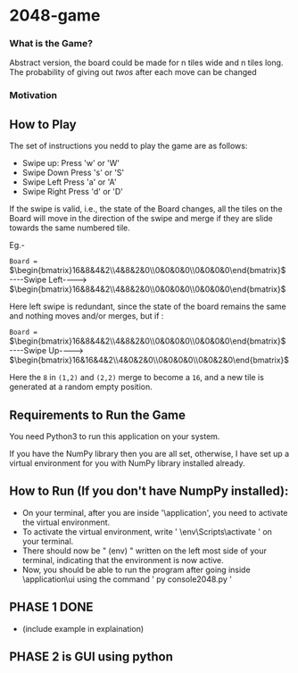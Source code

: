# 2048-game
### What is the Game?
Abstract version, the board could be made for n tiles wide and n tiles long.
The probability of giving out *twos* after each move can be changed
### Motivation


## How to Play
The set of instructions you nedd to play the game are as follows:
- Swipe up: Press 'w' or 'W'
- Swipe Down Press 's' or 'S'
- Swipe Left Press 'a' or 'A'
- Swipe Right Press 'd' or 'D'

If the swipe is valid, i.e., the state of the Board changes, all the tiles on the Board will move in the direction of the swipe and merge if they are slide towards the same numbered tile.

Eg.-

 `Board = ` $\begin{bmatrix}16&8&4&2\\4&8&2&0\\0&0&0&0\\0&0&0&0\end{bmatrix}$ ----Swipe Left----> $\begin{bmatrix}16&8&4&2\\4&8&2&0\\0&0&0&0\\0&0&0&0\end{bmatrix}$

Here left swipe is redundant, since the state of the board remains the same and nothing moves and/or merges, but if :

`Board = ` $\begin{bmatrix}16&8&4&2\\4&8&2&0\\0&0&0&0\\0&0&0&0\end{bmatrix}$ ----Swipe Up----> $\begin{bmatrix}16&16&4&2\\4&0&2&0\\0&0&0&0\\0&0&2&0\end{bmatrix}$

Here the `8` in `(1,2)` and `(2,2)` merge to become a `16`, and a new tile is generated at a random empty position.

                    
## Requirements to Run the Game
You need Python3 to run this application on your system.

If you have the NumPy library then you are all set, otherwise, I have set up a virtual environment for you with NumPy library installed already.

## How to Run (If you don't have NumpPy installed): 
- On your terminal, after you are inside '\application', you need to activate the virtual environment.
- To activate the virtual environment, write ' \env\Scripts\activate ' on your terminal.
- There should now be " (env) " written on the left most side of your terminal, indicating that the environment is now active.
- Now, you should be able to run the program after going inside \application\ui using the command ' py console2048.py '


## PHASE 1 DONE 
- (include example in explaination)

## PHASE 2 is GUI using python
